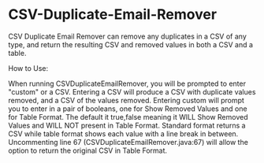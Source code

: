 # CSV-Duplicate-Email-Remover
CSV Duplicate Email Remover can remove any duplicates in a CSV of any type, and return the resulting CSV and removed values in both a CSV and a table.

How to Use:

When running CSVDuplicateEmailRemover, you will be prompted to enter "custom" or a CSV.
Entering a CSV will produce a CSV with duplicate values removed, and a CSV of the values removed.
Entering custom will prompt you to enter in a pair of booleans, one for Show Removed Values and one for Table Format.
The default it true,false meaning it WILL Show Removed Values and WILL NOT present in Table Format.
Standard format returns a CSV while table format shows each value with a line break in between.
Uncommenting line 67 (CSVDuplicateEmailRemover.java:67) will allow the option to return the original CSV in Table Format.
